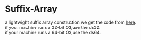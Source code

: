Suffix-Array
============

a lightwight suffix array construction
we get the code from [here](http://math.cmu.edu/~lleung/project/Alfy_1.5/ExternSrc).  
if your machine runs a 32-bit OS,use the ds32.  
if your machine runs a 64-bit OS,use the ds64.  
